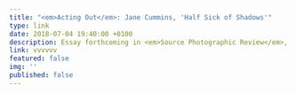 ```yaml
---
title: "<em>Acting Out</em>: Jane Cummins, 'Half Sick of Shadows'"
type: link
date: 2018-07-04 19:40:00 +0100
description: Essay forthcoming in <em>Source Photographic Review</em>, Summer 2018
link: vvvvvv
featured: false
img: ''
published: false
---
```

